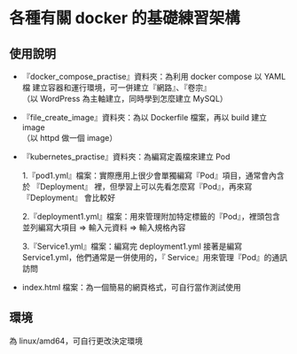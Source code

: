 # 各種有關 docker 的基礎練習架構

## 使用說明
+ 『docker_compose_practise』資料夾：為利用 docker compose 以 YAML檔 建立容器和運行環境，可一併建立『網路』、『卷宗』  
   （以 WordPress 為主軸建立，同時學到怎麼建立 MySQL）
   
+ 『file_create_image』資料夾：為以 Dockerfile 檔案，再以 build 建立 image    
  （以 httpd 做一個 image）

+ 『kubernetes_practise』資料夾：為編寫定義檔來建立 Pod
       
   1.『pod1.yml』檔案：實際應用上很少會單獨編寫『Pod』項目，通常會內含於 『Deployment』 裡，但學習上可以先看怎麼寫『Pod』，再來寫 『Deployment』 會比較好     
  
   2.『deployment1.yml』檔案：用來管理附加特定標籤的『Pod』，裡頭包含 並列編寫大項目 => 輸入元資料 => 輸入規格內容
     
   3.『Service1.yml』檔案：編寫完 deployment1.yml 接著是編寫 Service1.yml，他們通常是一併使用的，『 Service』用來管理『Pod』的通訊訪問

+ index.html 檔案：為一個簡易的網頁格式，可自行當作測試使用
    
## 環境
為 linux/amd64，可自行更改決定環境
